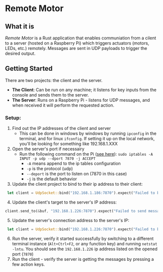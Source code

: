 # Remote Motor
## What it is
*Remote Motor* is a Rust application that enables communiation from a cilent to a server (hosted on a Raspberry Pi) which triggers actuators (motors, LEDs, etc.) remotely. Messages are sent in UDP payloads to trigger the desired output.

## Getting Started
There are two projects: the client and the server.

  * **The Client**: Can be run on any machine; it listens for key inputs from the console and sends them to the server.
  * **The Server**: Runs on a Raspberry Pi - listens for UDP messages, and when received it will perform the requested action.

### Setup:
1. Find out the IP addresses of the client and server
    *  This can be done in windows by windows by running `ipconfig` in the terminal, and for linux `ifconfig`. If setting it up on the local network, you'll be looking for something like 192.168.1.XXX
1. Open the server's port if necessairy
    * Run the following command on the Pi ([see here](https://www.journaldev.com/34113/opening-a-port-on-linux)):
    `sudo iptables -A INPUT -p udp --dport 7870 -j ACCEPT`
        * `-A` means append to the ip tables configuration
        * `-p` is the protocol (udp)
        * `--deport` is the port to listen on (7870 in this case)
        * `-j` is the default behavior
1. Update the client project to bind to their ip address to their client: 
```rust
 let client = UdpSocket::bind("192.168.1.186:7870").expect("Failed to bind client UDP socket.");
 ```
4. Update the client's target to the server's IP address:
```rust
client.send_to(&buf, "192.168.1.226:7870").expect("Failed to send message!");
 ```
5. Update the server's connection address to the server's IP:
```rust
 let client = UdpSocket::bind("192.168.1.226:7870").expect("Failed to bind client UDP socket.");
 ```
 6. Run the server, verify it started successfully by switching to a different terminal instance (`Alt+Ctrl+F2`, or any function key) and running `netstat -lntu`. You should see the `192.168.1.226` ip address listed on the opened port (`7870`)
 1. Run the client - verify the server is getting the messages by pressing a few action keys.